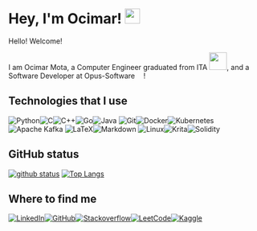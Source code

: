 # Hey, I'm Ocimar! <a href="https://github.com/MotaOcimar"><img src="https://media.giphy.com/media/hvRJCLFzcasrR4ia7z/giphy.gif" width="30px"></a>

Hello! Welcome!

I am Ocimar Mota, a Computer Engineer graduated from ITA <a href="http://www.ita.br/"><img src="https://upload.wikimedia.org/wikipedia/pt/1/1f/ITA_logo.png" width="35px"></a>, and a Software Developer at Opus-Software <a href="https://www.opus-software.com.br/en/"><img src="https://www.opus-software.com.br/wp-content/uploads/2019/01/opus_logo.png" width="13px"></a>!


## Technologies that I use
![Python](https://img.shields.io/badge/Python-14354C?style=flat-square&logo=python&logoColor=white)![C](https://img.shields.io/badge/C-00599C?style=flat-square&logo=c&logoColor=white)![C++](https://img.shields.io/badge/C%2B%2B-00599C?style=flat-square&logo=c%2B%2B&logoColor=white)![Go](https://img.shields.io/badge/Go-%2300ADD8.svg?style=flat-square&logo=go&logoColor=white)![Java](https://img.shields.io/badge/Java-%23ED8B00.svg?style=flat-square&logo=java&logoColor=white)
![Git](https://img.shields.io/badge/-Git-F05032?style=flat-square&logo=git&logoColor=white)![Docker](https://img.shields.io/badge/Docker-%230db7ed.svg?style=flat-square&logo=docker&logoColor=white)![Kubernetes](https://img.shields.io/badge/Kubernetes-%23326ce5.svg?style=flat-square&logo=kubernetes&logoColor=white)![Apache Kafka](https://img.shields.io/badge/Apache%20Camel-E97826?style=flat-square&logo=apache-camel)
![LaTeX](https://img.shields.io/badge/Latex-%23008080.svg?style=flat-square&logo=latex&logoColor=white)![Markdown](https://img.shields.io/badge/Markdown-%23000000.svg?style=flat-square&logo=markdown&logoColor=white)
![Linux](https://img.shields.io/badge/Linux-FCC624?style=flat-square&logo=linux&logoColor=black)![Krita](https://img.shields.io/badge/Krita-203759?style=flat-square&logo=krita&logoColor=white)![Solidity](https://img.shields.io/badge/Solidity-%23363636.svg?style=flat-square&logo=solidity&logoColor=white)

## GitHub status

[![github status](https://github-readme-stats.vercel.app/api?username=motaocimar&show_icons=true&title_color=90E0FF&bg_color=45,0d1123dd,32110ddd&text_color=e0e0e0&text_bold=false&icon_color=faa627&border_radius=23&border_color=90E0FF22&card_width=475)](https://github.com/MotaOcimar) [![Top Langs](https://github-readme-stats.vercel.app/api/top-langs/?username=motaocimar&hide=HTML,javascript,jupyter%20notebook&custom_title=Ocimar's%20GitHub%20Top%20Langs&title_color=90E0FF&bg_color=30,30110ddd,0d1123dd&text_color=e0e0e0&border_radius=23&border_color=90E0FF22&layout=compact&langs_count=6)](https://github.com/MotaOcimar)

## Where to find me
[![LinkedIn](https://img.shields.io/badge/LinkedIn-%230077B5.svg?&style=flat-square&logo=linkedin&logoColor=white)](https://www.linkedin.com/in/ocimar-santos/)[![GitHub](https://img.shields.io/badge/GitHub-%2312100E.svg?&style=flat-square&logo=Github&logoColor=white)](https://github.com/MotaOcimar)[![Stackoverflow](https://img.shields.io/badge/-Stack%20Overflow-FE7A16?style=flat-square&logo=Stackoverflow&logoColor=white&link=https://stackoverflow.com/users/15824435/ocimar)](https://stackoverflow.com/users/15824435/ocimar)[![LeetCode](https://img.shields.io/badge/LeetCode-000000?style=flat-square&logo=LeetCode&logoColor=#d16c06)](https://leetcode.com/MotaOcimar/)[![Kaggle](https://img.shields.io/badge/Kaggle-035a7d?style=flat-square&logo=kaggle&logoColor=white)](https://www.kaggle.com/ocimar)



